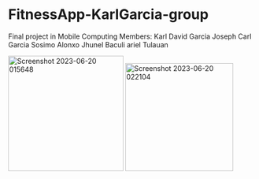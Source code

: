 # FitnessApp-KarlGarcia-group
Final project in Mobile Computing
Members:
Karl David Garcia
Joseph Carl Garcia
Sosimo Alonxo
Jhunel Baculi
ariel Tulauan

<img width="234" alt="Screenshot 2023-06-20 015648" src="https://github.com/mncabactulan/FitnessApp-KarlGarcia-group/assets/95170733/6bc13088-2a23-4f42-9c72-f6338c0c7191">

<img width="219" alt="Screenshot 2023-06-20 022104" src="https://github.com/mncabactulan/FitnessApp-KarlGarcia-group/assets/95170733/02f2afbc-e4c1-4d6f-a7f5-2b62f807c9ae">
